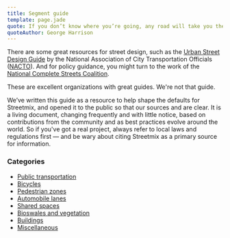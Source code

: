 ```yaml
---
title: Segment guide
template: page.jade
quote: If you don’t know where you’re going, any road will take you there.
quoteAuthor: George Harrison
---
```



There are some great resources for street design, such as the [Urban Street Design Guide][NACTO] by the National Association of City Transportation Officials ([NACTO](http://nacto.org/)). And for policy guidance, you might turn to the work of the [National Complete Streets Coalition](http://www.smartgrowthamerica.org/complete-streets).

These are excellent organizations with great guides. We're not that guide.

We’ve written this guide as a resource to help shape the defaults for Streetmix, and opened it to the public so that our sources and are clear. It is a living document, changing frequently and with little notice, based on contributions from the community and as best practices evolve around the world. So if you've got a real project, always refer to local laws and regulations first &mdash; and be wary about citing Streetmix as a primary source for information.

[NACTO]: http://nacto.org/usdg/
[Streetmix]: http://streetmix.net/

### Categories

* [Public transportation](public-transport/)
* [Bicycles](bicycles/)
* [Pedestrian zones](pedestrian-zones/)
* [Automobile lanes](automobiles/)
* [Shared spaces](shared/)
* [Bioswales and vegetation](vegetation/)
* [Buildings](buildings/)
* [Miscellaneous](misc/)

